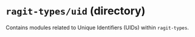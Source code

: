 # `ragit-types/uid` (directory)

Contains modules related to Unique Identifiers (UIDs) within `ragit-types`.